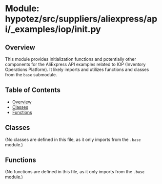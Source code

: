 # Module: hypotez/src/suppliers/aliexpress/api/_examples/iop/__init__.py

## Overview

This module provides initialization functions and potentially other components for the AliExpress API examples related to IOP (Inventory Operations Platform). It likely imports and utilizes functions and classes from the `base` submodule.

## Table of Contents

* [Overview](#overview)
* [Classes](#classes)
* [Functions](#functions)


## Classes

(No classes are defined in this file, as it only imports from the `.base` module.)


## Functions

(No functions are defined in this file, as it only imports from the `.base` module.)